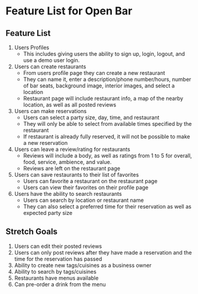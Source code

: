 # Feature List for Open Bar #

## Feature List ##
1. Users Profiles
    * This includes giving users the ability to sign up, login, logout, and use a demo user login.
2. Users can create restaurants
    * From users profile page they can create a new restaurant
    * They can name it, enter a description/phone number/hours, number of bar seats, background image, interior images, and select a location
    * Restaurant page will include restaurant info, a map of the nearby location, as well as all posted reviews
3. Users can make reservations
    * Users can select a party size, day, time, and restaurant
    * They will only be able to select from available times specified by the restaurant
    * If restaurant is already fully reserved, it will not be possible to make a new reservation
4. Users can leave a review/rating for restaurants
    * Reviews will include a body, as well as ratings from 1 to 5 for overall, food, service, ambience, and value.
    * Reviews are left on the restaurant page
5. Users can save restaurants to their list of favorites
    * Users can favorite a restaurant on the restaurant page
    * Users can view their favorites on their profile page
6. Users have the ability to search restaurants
    * Users can search by location or restaurant name
    * They can also select a preferred time for their reservation as well as expected party size

## Stretch Goals ##
1. Users can edit their posted reviews
2. Users can only post reviews after they have made a reservation and the time for the reservation has passed
3. Ability to create new tags/cuisines as a business owner
4. Ability to search by tags/cuisines
5. Restaurants have menus available
6. Can pre-order a drink from the menu
